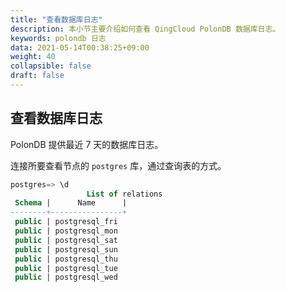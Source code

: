 ```yaml
---
title: "查看数据库日志"
description: 本小节主要介绍如何查看 QingCloud PolonDB 数据库日志。 
keywords: polondb 日志
data: 2021-05-14T00:38:25+09:00
weight: 40
collapsible: false
draft: false
---
```




## 查看数据库日志

PolonDB 提供最近 7 天的数据库日志。

连接所要查看节点的 `postgres` 库，通过查询表的方式。

```sql
postgres=> \d
                 List of relations
 Schema |      Name      |
--------+----------------+
 public | postgresql_fri
 public | postgresql_mon
 public | postgresql_sat
 public | postgresql_sun
 public | postgresql_thu
 public | postgresql_tue 
 public | postgresql_wed 

```
